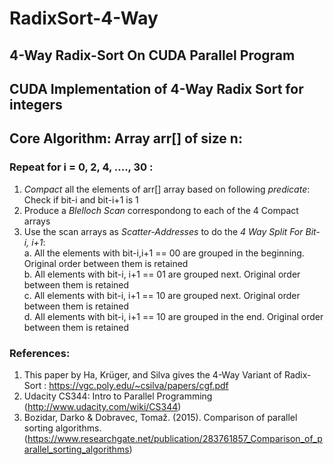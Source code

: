 # RadixSort-4-Way
## 4-Way Radix-Sort On CUDA Parallel Program


## CUDA Implementation of 4-Way Radix Sort for integers


## Core Algorithm: Array arr[] of size n:
### Repeat for i = 0, 2, 4, ...., 30 :
  1. *Compact* all the elements of arr[] array based on following *predicate*: Check if bit-i and bit-i+1 is 1
  2. Produce a *Blelloch Scan* correspondong to each of the 4 Compact arrays
  3. Use the scan arrays as *Scatter-Addresses* to do the *4 Way Split For Bit-i, i+1*:   
        a. All the elements with bit-i,i+1 == 00 are grouped in the beginning. Original order between them is retained  
        b. All elements with bit-i, i+1 == 01 are grouped next. Original order between them is retained   
        c. All elements with bit-i, i+1 == 10 are grouped next. Original order between them is retained   
        d. All elements with bit-i, i+1 == 10 are grouped in the end. Original order between them is retained   
        
        
        
### References: 
  1. This paper by Ha, Krüger, and Silva gives the 4-Way Variant of Radix-Sort : https://vgc.poly.edu/~csilva/papers/cgf.pdf
  2. Udacity CS344: Intro to Parallel Programming (http://www.udacity.com/wiki/CS344)
  3. Bozidar, Darko & Dobravec, Tomaž. (2015). Comparison of parallel sorting algorithms. (https://www.researchgate.net/publication/283761857_Comparison_of_parallel_sorting_algorithms)
        


